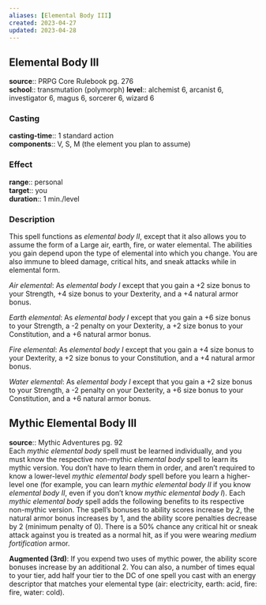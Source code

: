 ```yaml
---
aliases: [Elemental Body III]
created: 2023-04-27
updated: 2023-04-28
---
```


## Elemental Body III

**source**:: PRPG Core Rulebook pg. 276  
**school**:: transmutation (polymorph)
**level**:: alchemist 6, arcanist 6, investigator 6, magus 6, sorcerer 6, wizard 6

### Casting

**casting-time**:: 1 standard action  
**components**:: V, S, M (the element you plan to assume)

### Effect

**range**:: personal  
**target**:: you  
**duration**:: 1 min./level

### Description

This spell functions as *elemental body II*, except that it also allows you to assume the form of a Large air, earth, fire, or water elemental. The abilities you gain depend upon the type of elemental into which you change. You are also immune to bleed damage, critical hits, and sneak attacks while in elemental form.  
  
*Air elemental*: As *elemental body I* except that you gain a +2 size bonus to your Strength, +4 size bonus to your Dexterity, and a +4 natural armor bonus.  
  
*Earth elemental*: As *elemental body I* except that you gain a +6 size bonus to your Strength, a -2 penalty on your Dexterity, a +2 size bonus to your Constitution, and a +6 natural armor bonus.  
  
*Fire elemental*: As *elemental body I* except that you gain a +4 size bonus to your Dexterity, a +2 size bonus to your Constitution, and a +4 natural armor bonus.  
  
*Water elemental*: As *elemental body I* except that you gain a +2 size bonus to your Strength, a -2 penalty on your Dexterity, a +6 size bonus to your Constitution, and a +6 natural armor bonus.

## Mythic Elemental Body III

**source**:: Mythic Adventures pg. 92  
Each *mythic elemental body* spell must be learned individually, and you must know the respective non-mythic *elemental body* spell to learn its mythic version. You don’t have to learn them in order, and aren’t required to know a lower-level *mythic elemental body* spell before you learn a higher-level one (for example, you can learn *mythic elemental body II* if you know *elemental body II*, even if you don’t know *mythic elemental body I*). Each *mythic elemental body* spell adds the following benefits to its respective non-mythic version. The spell’s bonuses to ability scores increase by 2, the natural armor bonus increases by 1, and the ability score penalties decrease by 2 (minimum penalty of 0). There is a 50% chance any critical hit or sneak attack against you is treated as a normal hit, as if you were wearing *medium fortification* armor.  
  
**Augmented (3rd)**: If you expend two uses of mythic power, the ability score bonuses increase by an additional 2. You can also, a number of times equal to your tier, add half your tier to the DC of one spell you cast with an energy descriptor that matches your elemental type (air: electricity, earth: acid, fire: fire, water: cold).
